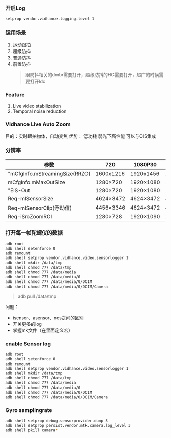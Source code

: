 
### 开启Log

`setprop vendor.vidhance.logging.level 1`

### 运用场景

1. 运动跟拍
1. 超级防抖
1. 普通防抖
1. 前置防抖
    >跟防抖相关的dmbr需要打开，超级防抖的HC需要打开，超广的时候需要打开ldc

### Feature

1. Live video stabilization
1. Temporal noise reduction

### Vidhance Live Auto Zoom

目的：实时跟拍物体，自动变焦
优势：
    低功耗
    弱光下高性能
    可以与OIS集成

### 分辨率

| 参数                           | 720       | 1080P30   | 1080P60   | 4K        |
|--------------------------------|-----------|-----------|-----------|-----------|
| "mCfgInfo.mStreamingSize(RRZO) | 1600x1216 | 1920x1456 | 1936x1088 | 3840x2896 |
| mCfgInfo.mMaxOutSize           | 1280×720  | 1920×1080 | 1920×1080 | 3840×2160 |
| "EIS-Out                       | 1280×720  | 1920×1080 | 1934×1088 | 3840×2160 |
| Req-mISensorSize               | 4624×3472 | 4624×3472 | 4624×2600 | 4624×3472 |
| Req-mISensorClip(浮动值)       | 4456×3346 | 4624×3472 | 4624×2600 | 4624×3472 |
| Req-iSrcZoomROI                | 1280×728  | 1920×1090 | 1934×1088 | 3840×2168 |

### 打开每一帧陀螺仪的数据

```bash
adb root
adb shell setenforce 0
adb remount
adb shell setprop vendor.vidhance.video.sensorlogger 1
adb shell mkdir /data/tmp
adb shell chmod 777 /data/tmp
adb shell chmod 777 /data/media
adb shell chmod 777 /data/media/0
adb shell chmod 777 /data/media/0/DCIM
adb shell chmod 777 /data/media/0/DCIM/Camera
```
>adb pull /data/tmp

问题：
- isensor、asensor、ncs之间的区别
- 开关更多的log
- 掌握mk文件（在里面定义宏）

### enable Sensor log
```bash
adb root
adb shell setenforce 0
adb remount
adb shell setprop vendor.vidhance.video.sensorlogger 1
adb shell mkdir /data/tmp
adb shell chmod 777 /data/tmp
adb shell chmod 777 /data/media
adb shell chmod 777 /data/media/0
adb shell chmod 777 /data/media/0/DCIM
adb shell chmod 777 /data/media/0/DCIM/Camera
```

### Gyro samplingrate
```bash
adb shell setprop debug.sensorprovider.dump 3
adb shell setprop persist.vendor.mtk.camera.log_level 3
adb shell pkill camera*
```